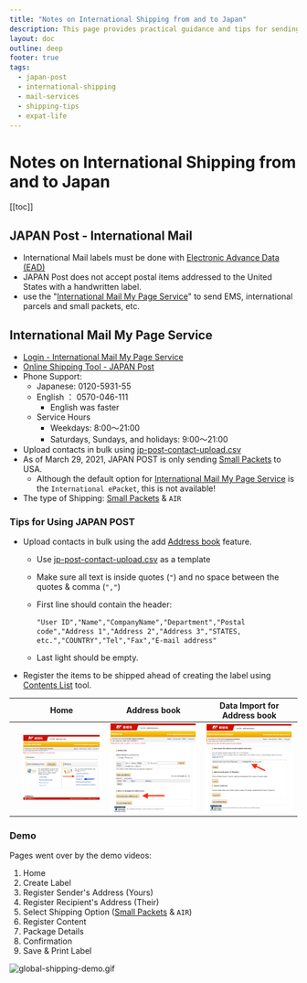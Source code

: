 ```yaml
---
title: "Notes on International Shipping from and to Japan"
description: This page provides practical guidance and tips for sending and receiving international mail and packages from Japan, including using Japan Post services.
layout: doc
outline: deep
footer: true
tags:
  - japan-post
  - international-shipping
  - mail-services
  - shipping-tips
  - expat-life
---
```


# Notes on International Shipping from and to Japan

[[toc]]


## JAPAN Post - International Mail

* International Mail labels must be done with [Electronic Advance Data (EAD)](https://www.post.japanpost.jp/int/ead/index_en.html)
* JAPAN Post does not accept postal items addressed to the United States with a handwritten label.
* use the "[International Mail My Page Service](https://www.post.japanpost.jp/intmypage/whatsmypage_en.html)" to send EMS, international parcels and small packets, etc.


## International Mail My Page Service

* [Login - International Mail My Page Service](https://www.int-mypage.post.japanpost.jp/mypage/M010000.do?request_locale=en)
* [Online Shipping Tool - JAPAN Post](https://www.post.japanpost.jp/intmypage/online_en.html)
* Phone Support:
  * Japanese: 0120-5931-55
  * English ： 0570-046-111
    * English was faster
  * Service Hours
    * Weekdays: 8:00～21:00
    * Saturdays, Sundays, and holidays: 9:00～21:00
* Upload contacts in bulk using [jp-post-contact-upload.csv](./global-shipping/jp-post-contact-upload.csv)
* As of March 29, 2021, JAPAN POST is only sending [Small Packets](https://www.post.japanpost.jp/int/service/small_packing_en.html) to USA.
  * Although the default option for [International Mail My Page Service](https://www.int-mypage.post.japanpost.jp/mypage/M010000.do) is the `International ePacket`, this is not available!
* The type of Shipping: [Small Packets](https://www.post.japanpost.jp/int/service/small_packing_en.html) & `AIR`


### Tips for Using JAPAN POST

* Upload contacts in bulk using the add [Address book](https://www.post.japanpost.jp/intmypage/address_en.html) feature.
  * Use [jp-post-contact-upload.csv](./global-shipping/jp-post-contact-upload.csv) as a template
  * Make sure all text is inside quotes (`"`) and no space between the quotes & comma (`","`)
  * First line should contain the header:

    ```csv
    "User ID","Name","CompanyName","Department","Postal code","Address 1","Address 2","Address 3","STATES, etc.","COUNTRY","Tel","Fax","E-mail address"
    ```

  * Last light should be empty.
* Register the items to be shipped ahead of creating the label using [Contents List](https://www.post.japanpost.jp/intmypage/contents_en.html) tool.

|     | Home                                                                | Address book                                                                | Data Import for Address book                                                |
| --- | ------------------------------------------------------------------- | --------------------------------------------------------------------------- | --------------------------------------------------------------------------- |
|     | ![global-shipping-home](./global-shipping/global-shipping-home.png) | ![global-shipping-address1](./global-shipping/global-shipping-address1.png) | ![global-shipping-address2](./global-shipping/global-shipping-address2.png) |


### Demo

Pages went over by the demo videos:
  1. Home
  2. Create Label
  3. Register Sender's Address (Yours)
  4. Register Recipient's Address (Their)
  5. Select Shipping Option ([Small Packets](https://www.post.japanpost.jp/int/service/small_packing_en.html) & `AIR`)
  6. Register Content
  7. Package Details
  8. Confirmation
  9. Save & Print Label

  ![global-shipping-demo.gif](./global-shipping/global-shipping-demo.gif)
